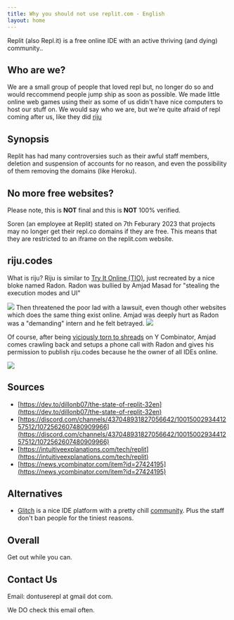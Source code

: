 ```yaml
---
title: Why you should not use replit.com - English
layout: home
---
```


Replit (also Repl.it) is a free online IDE with an active thriving (and dying) community..

## Who are we?
We are a small group of people that loved repl but, no longer do so and would reccommend people jump ship as soon as possible. We made little online web games using their as some of us didn't have nice computers to host our stuff on. We would say who we are, but we're quite afraid of repl coming after us, like they did [riju](https://intuitiveexplanations.com/tech/replit/)

## Synopsis
Replit has had many controversies such as their awful staff members, deletion and suspension of accounts for no reason, and even the possibility of them removing the domains (like Heroku).

## No more free websites?
Please note, this is **NOT** final and this is **NOT** 100% verified.

Soren (an employee at Replit) stated on 7th Feburary 2023 that projects may no longer get their repl.co domains if they are free. This means that they are restricted to an iframe on the replit.com website.

## riju.codes
What is riju? Riju is similar to [Try It Online (TIO)](https://tio.run/), just recreated by a nice bloke named Radon. Radon was bullied by Amjad Masad for "stealing the execution modes and UI"

![](https://intuitiveexplanations.com/assets/replit-email-2.png)
Then threatened the poor lad with a lawsuit, even though other websites which does the same thing exist online. Amjad was deeply hurt as Radon was a "demanding" intern and he felt betrayed.
![](https://intuitiveexplanations.com/assets/replit-email-5.png)

Of course, after being [viciously torn to shreads](https://news.ycombinator.com/item?id=27424195) on Y Combinator, Amjad comes crawling back and setups a phone call with Radon and gives his permission to publish riju.codes because he the owner of all IDEs online. 

![](https://intuitiveexplanations.com/assets/replit-email-9.png)

## Sources
- [https://dev.to/dillonb07/the-state-of-replit-32en](https://dev.to/dillonb07/the-state-of-replit-32en)
- [https://discord.com/channels/437048931827056642/1001500293441257512/1072562607480909966](https://discord.com/channels/437048931827056642/1001500293441257512/1072562607480909966)
- [https://intuitiveexplanations.com/tech/replit](https://intuitiveexplanations.com/tech/replit)
- [https://news.ycombinator.com/item?id=27424195](https://news.ycombinator.com/item?id=27424195)

## Alternatives
- [Glitch](https://glitch.com) is a nice IDE platform with a pretty chill [community](https://support.glitch.com). Plus the staff don't ban people for the tiniest reasons.

## Overall
Get out while you can. 

## Contact Us
Email: dontuserepl at gmail dot com.

We DO check this email often.
